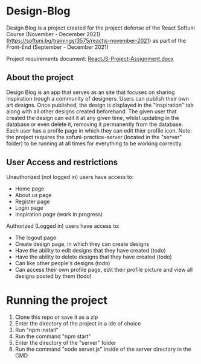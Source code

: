 # Design-Blog
Design Blog is a project created for the project defense of the React Softuni Course (November - December 2021) (https://softuni.bg/trainings/3575/reactjs-november-2021) as part of the Front-End (September - December 2021)

Project requirements document: [ReactJS-Project-Assignment.docx](https://github.com/TheStormWeaver/Design-Blog/files/7687984/ReactJS-Project-Assignment.docx)


## About the project
Design Blog  is an app that serves as an site that focuses on sharing inspiration trough a community of designers. Users can publish their own art designs. Once published, the design is displayed in the "Inspiration" tab along with all other designs created beforehand. The given user that created the design can edit it at any given time, whilst updating in the database or even delete it, removing it permanently from the database. Each user has a profile page in which they can edit thier profile icon.
Note: the project requires the sofuni-practice-server (located in the "server" folder) to be running at all times for everything to be working correctly.

## User Access and restrictions
Unauthorized (not logged in) users have access to:
- Home page
- About us page
- Register page
- Login page
- Inspiration page (work in progress)

Authorized (Logged in) users have access to:
- The logout page
- Create design page, in which they can create designs
- Have the ability to edit designs that they have created (todo)
- Have the ability to delete designs that they have created (todo)
- Can like other people's designs (todo)
- Can access their own profile page, edit their profile picture and view all designs posted by them (todo)


# Running the project
1. Clone this repo or save it as a zip
2. Enter the directory of the project in a ide of choice
3. Run "npm install"
4. Run the command "npm start"
5. Enter the directory of the "server" folder
6. Run the command "node server.js" inside of the server directory in the CMD

